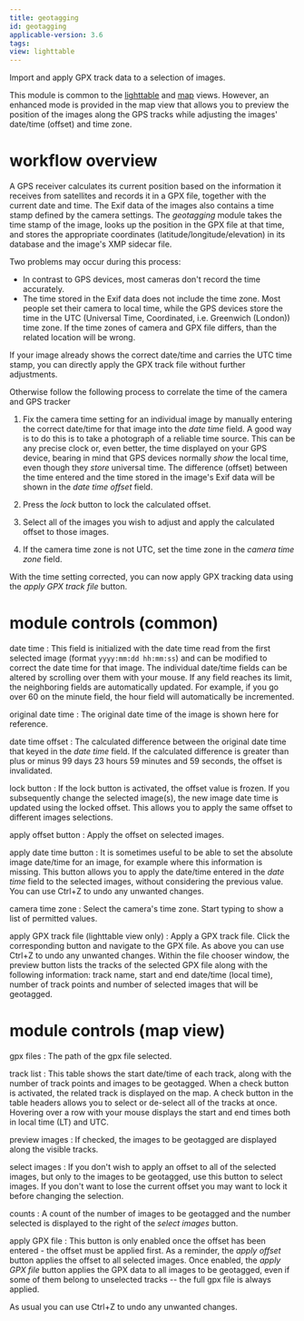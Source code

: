 ```yaml
---
title: geotagging
id: geotagging
applicable-version: 3.6
tags:
view: lighttable
---
```


Import and apply GPX track data to a selection of images.

This module is common to the [lighttable](../../../lighttable/_index.md) and [map](../../../map/_index.md) views. However, an enhanced mode is provided in the map view that allows you to preview the position of the images along the GPS tracks while adjusting the images' date/time (offset) and time zone.

# workflow overview

A GPS receiver calculates its current position based on the information it receives from satellites and records it in a GPX file, together with the current date and time. The Exif data of the images also contains a time stamp defined by the camera settings. The _geotagging_ module takes the time stamp of the image, looks up the position in the GPX file at that time, and stores the appropriate coordinates (latitude/longitude/elevation) in its database and the image's XMP sidecar file.

Two problems may occur during this process:
- In contrast to GPS devices, most cameras don't record the time accurately.
- The time stored in the Exif data does not include the time zone. Most people set their camera to local time, while the GPS devices store the time in the UTC (Universal Time, Coordinated, i.e. Greenwich (London)) time zone. If the time zones of camera and GPX file differs, than the related location will be wrong.

If your image already shows the correct date/time and carries the UTC time stamp, you can directly apply the GPX track file without further adjustments.

Otherwise follow the following process to correlate the time of the camera and GPS tracker

1. Fix the camera time setting for an individual image by manually entering the correct date/time for that image into the _date time_ field. A good way is to do this is to take a photograph of a reliable time source. This can be any precise clock or, even better, the time displayed on your GPS device, bearing in mind that GPS devices normally _show_ the local time, even though they _store_ universal time. The difference (offset) between the time entered and the time stored in the image's Exif data will be shown in the _date time offset_ field.

2. Press the _lock_ button to lock the calculated offset.

3. Select all of the images you wish to adjust and apply the calculated offset to those images.

4. If the camera time zone is not UTC, set the time zone in the _camera time zone_ field.

With the time setting corrected, you can now apply GPX tracking data using the _apply GPX track file_ button.

# module controls (common)

date time
: This field is initialized with the date time read from the first selected image (format `yyyy:mm:dd hh:mm:ss`) and can be modified to correct the date time for that image. The individual date/time fields can be altered by scrolling over them with your mouse. If any field reaches its limit, the neighboring fields are automatically updated. For example, if you go over 60 on the minute field, the hour field will automatically be incremented.

original date time
: The original date time of the image is shown here for reference.

date time offset
: The calculated difference between the original date time that keyed in the _date time_ field. If the calculated difference is greater than plus or minus 99 days 23 hours 59 minutes and 59 seconds, the offset is invalidated.

lock button
: If the lock button is activated, the offset value is frozen. If you subsequently change the selected image(s), the new image date time is updated using the locked offset. This allows you to apply the same offset to different images selections.

apply offset button
: Apply the offset on selected images.

apply date time button
: It is sometimes useful to be able to set the absolute image date/time for an image, for example where this information is missing. This button allows you to apply the date/time entered in the _date time_ field to the selected images, without considering the previous value. You can use Ctrl+Z to undo any unwanted changes.

camera time zone
: Select the camera's time zone. Start typing to show a list of permitted values.

apply GPX track file (lighttable view only)
: Apply a GPX track file. Click the corresponding button and navigate to the GPX file. As above you can use Ctrl+Z to undo any unwanted changes. Within the file chooser window, the preview button lists the tracks of the selected GPX file along with the following information: track name, start and end date/time (local time), number of track points and number of selected images that will be geotagged.

# module controls (map view)

gpx files
: The path of the gpx file selected.

track list
: This table shows the start date/time of each track, along with the number of track points and images to be geotagged. When a check button is activated, the related track is displayed on the map. A check button in the table headers allows you to select or de-select all of the tracks at once. Hovering over a row with your mouse displays the start and end times both in local time (LT) and UTC.

preview images
: If checked, the images to be geotagged are displayed along the visible tracks.

select images
: If you don't wish to apply an offset to all of the selected images, but only to the images to be geotagged, use this button to select images. If you don't want to lose the current offset you may want to lock it before changing the selection.

counts
: A count of the number of images to be geotagged and the number selected is displayed to the right of the _select images_ button.

apply GPX file
: This button is only enabled once the offset has been entered - the offset must be applied first. As a reminder, the _apply offset_ button applies the offset to all selected images. Once enabled, the _apply GPX file_ button applies the GPX data to all images to be geotagged, even if some of them belong to unselected tracks -- the full gpx file is always applied.

As usual you can use Ctrl+Z to undo any unwanted changes.
